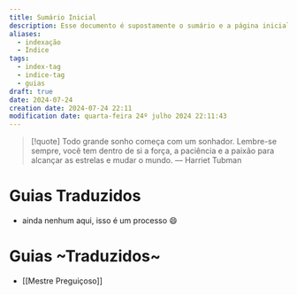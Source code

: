 ```yaml
---
title: Sumário Inicial
description: Esse documento é supostamente o sumário e a página inicial de todo o meu site baseado nas anotações do Obsidian.
aliases:
  - indexação
  - Índice
tags:
  - index-tag
  - indice-tag
  - guias
draft: true
date: 2024-07-24
creation date: 2024-07-24 22:11
modification date: quarta-feira 24º julho 2024 22:11:43
---
```


>[!quote] Todo grande sonho começa com um sonhador. Lembre-se sempre, você tem dentro de si a força, a paciência e a paixão para alcançar as estrelas e mudar o mundo.
— Harriet Tubman


# Guias Traduzidos

- ainda nenhum aqui, isso é um processo :smile:


# Guias ~Traduzidos~
- [[Mestre Preguiçoso]]

